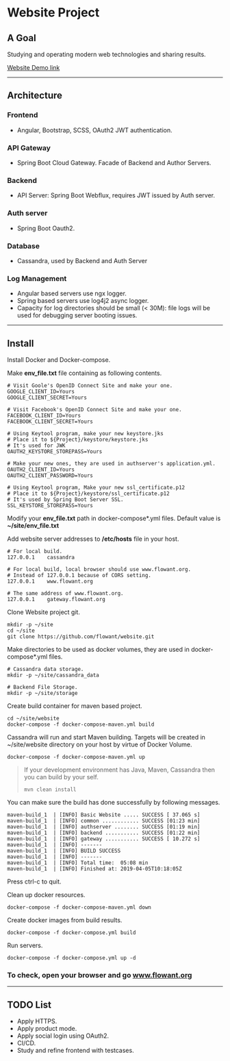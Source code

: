 # Website Project

## A Goal

Studying and operating modern web technologies and sharing results.

[Website Demo link](http://www.flowant.org)

---

## Architecture

### Frontend
- Angular, Bootstrap, SCSS, OAuth2 JWT authentication.

### API Gateway
- Spring Boot Cloud Gateway. Facade of Backend and Author Servers.

### Backend
- API Server: Spring Boot Webflux, requires JWT issued by Auth server.

### Auth server
- Spring Boot Oauth2.

### Database
- Cassandra, used by Backend and Auth Server

### Log Management
- Angular based servers use ngx logger.
- Spring based servers use log4j2 async logger.
- Capacity for log directories should be small (< 30M): file logs will be used for debugging server booting issues.

---
## Install

Install Docker and Docker-compose.

Make **env_file.txt** file containing as following contents.

~~~~
# Visit Goole's OpenID Connect Site and make your one.
GOOGLE_CLIENT_ID=Yours
GOOGLE_CLIENT_SECRET=Yours

# Visit Facebook's OpenID Connect Site and make your one.
FACEBOOK_CLIENT_ID=Yours
FACEBOOK_CLIENT_SECRET=Yours

# Using Keytool program, make your new keystore.jks
# Place it to ${Project}/keystore/keystore.jks
# It's used for JWK
OAUTH2_KEYSTORE_STOREPASS=Yours

# Make your new ones, they are used in authserver's application.yml.
OAUTH2_CLIENT_ID=Yours
OAUTH2_CLIENT_PASSWORD=Yours

# Using Keytool program, Make your new ssl_certificate.p12
# Place it to ${Project}/keystore/ssl_certificate.p12
# It's used by Spring Boot Server SSL.
SSL_KEYSTORE_STOREPASS=Yours

~~~~
Modify your **env_file.txt** path in docker-compose*.yml files. Default value is **~/site/env_file.txt**

Add website server addresses to **/etc/hosts** file in your host.

~~~~
# For local build.
127.0.0.1    cassandra

# For local build, local browser should use www.flowant.org.
# Instead of 127.0.0.1 because of CORS setting.
127.0.0.1    www.flowant.org

# The same address of www.flowant.org.
127.0.0.1    gateway.flowant.org
~~~~


Clone Website project git.
~~~~
mkdir -p ~/site
cd ~/site
git clone https://github.com/flowant/website.git
~~~~


Make directories to be used as docker volumes, they are used in docker-compose*.yml files.

```
# Cassandra data storage.
mkdir -p ~/site/cassandra_data

# Backend File Storage.
mkdir -p ~/site/storage
```

Create build container for maven based project.
~~~~
cd ~/site/website
docker-compose -f docker-compose-maven.yml build
~~~~

Cassandra will run and start Maven building. Targets will be created in ~/site/website directory on your host by virtue of Docker Volume.
~~~~
docker-compose -f docker-compose-maven.yml up
~~~~
> If your development environment has Java, Maven, Cassandra then you can build by your self.
> ```
> mvn clean install
> ```


You can make sure the build has done successfully by following messages.

~~~~
maven-build_1  | [INFO] Basic Website ..... SUCCESS [ 37.065 s]
maven-build_1  | [INFO] common ............ SUCCESS [01:23 min]
maven-build_1  | [INFO] authserver ........ SUCCESS [01:19 min]
maven-build_1  | [INFO] backend ........... SUCCESS [01:22 min]
maven-build_1  | [INFO] gateway ........... SUCCESS [ 10.272 s]
maven-build_1  | [INFO] -------
maven-build_1  | [INFO] BUILD SUCCESS
maven-build_1  | [INFO] -------
maven-build_1  | [INFO] Total time:  05:08 min
maven-build_1  | [INFO] Finished at: 2019-04-05T10:18:05Z
~~~~
Press ctrl-c to quit.

Clean up docker resources.
```
docker-compose -f docker-compose-maven.yml down
```

Create docker images from build results.
```
docker-compose -f docker-compose.yml build
```

Run servers.
~~~~
docker-compose -f docker-compose.yml up -d
~~~~

### To check, open your browser and go www.flowant.org

---

## TODO List
- Apply HTTPS.
- Apply product mode.
- Apply social login using OAuth2.
- CI/CD.
- Study and refine frontend with testcases.
